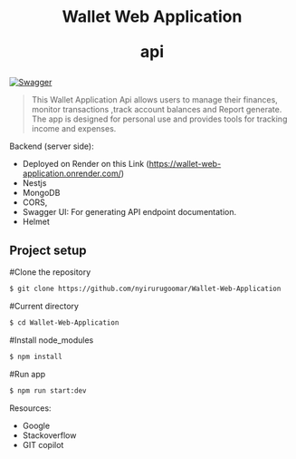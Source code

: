 <h1 align="center">
  Wallet Web Application <p>api</p>
</h1>

[![Swagger](https://img.shields.io/badge/API%20Documentation-Swagger-green)](https://walletapphi5.toadres.pl/api-doc/#/)

> This Wallet Application Api allows users to manage their finances, monitor transactions ,track account balances and Report generate. The app is designed for personal use and provides tools for tracking income and expenses.


Backend (server side):
- Deployed on Render on this Link  (https://wallet-web-application.onrender.com/)
- Nestjs
- MongoDB
- CORS,
- Swagger UI: For generating API endpoint documentation.
- Helmet

## Project setup

#Clone the repository
```bash
$ git clone https://github.com/nyirurugoomar/Wallet-Web-Application
```

#Current directory
```bash
$ cd Wallet-Web-Application
```
#Install node_modules
```bash
$ npm install
```

#Run app
```bash
$ npm run start:dev
```

Resources:
- Google
- Stackoverflow
- GIT copilot

  

